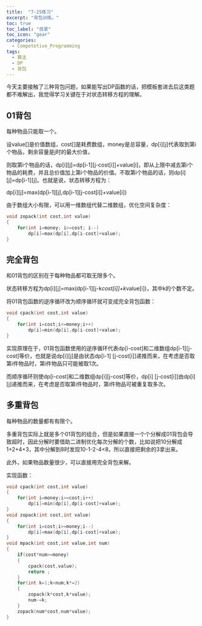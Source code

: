 ```yaml
---
title:  "7-25练习"
excerpt: "背包训练。"
toc: true
toc_label: "目录"
toc_icon: "gear"
categories:
  - Competetive_Programming
tags:
  - 算法
  - DP
  - 背包
---
```


今天主要接触了三种背包问题，如果能写出DP函数的话，把模板套进去后这类题都不难解出，我觉得学习关键在于对状态转移方程的理解。

## 01背包

每种物品只能取一个。

设value[]是价值数组，cost[]是耗费数组，money是总容量，dp[i][j]代表取到第i个物品，剩余容量是j时的最大价值，

则取第i个物品的话，dp[i][j]=dp[i-1][j-cost[i]]+value[i]，即从上限中减去第i个物品的耗费，并且总价值加上第i个物品的价值。不取第i个物品的话，则dp[i][j]=dp[i-1][j]。也就是说，状态转移方程为：

dp[i][j]=max(dp[i-1][j],dp[i-1][j-cost[i]]+value[i])

由于数组大小有限，可以用一维数组代替二维数组，优化空间复杂度：

```c
void zopack(int cost,int value)
{
    for(int i=money; i>=cost; i--)
        dp[i]=max(dp[i],dp[i-cost]+value);
}
```

## 完全背包

和01背包的区别在于每种物品都可取无限多个。

状态转移方程为dp[i][j]=max(dp[i-1][j-k*cost[i]]+k*value[i])，其中k的个数不定。

将01背包函数的逆序循环改为顺序循环就可变成完全背包函数：

```c
void cpack(int cost,int value)
{
    for(int i=cost;i<=money;i++)
        dp[i]=min(dp[i],dp[i-cost]+value);
}
```

实现原理在于，01背包函数使用的逆序循环代表dp[i-cost]和二维数组dp[i-1][j-cost]等价，也就是说dp[i][j]是由状态dp[i-1] [j-cost[i]]递推而来，在考虑是否取第i件物品时，第i件物品只可能被取1次。

而顺序循环则使dp[i-cost]和二维数组dp[i][j-cost]等价，dp[i] [j-cost[i]]由dp[i][j]递推而来，在考虑是否取第i件物品时，第i件物品可被重复取多次。

## 多重背包

每种物品的数量都有有限个。

多重背包实际上就是多个01背包的组合，但是如果直接一个个分解成01背包会导致超时，因此分解时要借助二进制优化每次分解的个数，比如说把10分解成1+2+4+3，其中分解到8时发现10-1-2-4<8，所以直接把剩余的3拿出来。

此外，如果物品数量很少，可以直接用完全背包来解。

实现函数：

```c
void cpack(int cost,int value)
{
    for(int i=money;i>=cost;i++)
        dp[i]=min(dp[i],dp[i-cost]+value);
}
void zopack(int cost,int value)
{
    for(int i=cost;i>=money;i--)
        dp[i]=max(dp[i],dp[i-cost]+value);
}
void mpack(int cost,int value,int num)
{
    if(cost*num>=money)
    {
        cpack(cost,value);
        return ;
    }
    for(int k=1;k<num;k*=2)
    {
        zopack(k*cost,k*value);
        num-=k;
    }
    zopack(num*cost,num*value);
}
```